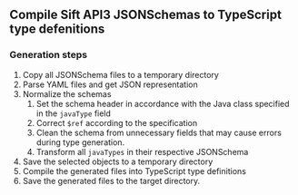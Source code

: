 ## Compile Sift API3 JSONSchemas to TypeScript type defenitions

### Generation steps

1. Copy all JSONSchema files to a temporary directory
2. Parse YAML files and get JSON representation
3. Normalize the schemas
   1. Set the schema header in accordance with the Java class specified in the `javaType` field
   2. Correct `$ref` according to the specification
   3. Clean the schema from unnecessary fields that may cause errors during type generation.
   4. Transform all `javaTypes` in their respective JSONSchema
4. Save the selected objects to a temporary directory
5. Compile the generated files into TypeScript type definitions
6. Save the generated files to the target directory.
